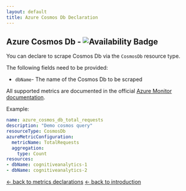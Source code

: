 ```yaml
---
layout: default
title: Azure Cosmos Db Declaration
---
```


## Azure Cosmos Db - ![Availability Badge](https://img.shields.io/badge/Available%20Starting-v1.0-green.svg)

You can declare to scrape Cosmos Db via the `CosmosDb` resource type.

The following fields need to be provided:

- `dbName`- The name of the Cosmos Db to be scraped

All supported metrics are documented in the official [Azure Monitor documentation](https://docs.microsoft.com/en-us/azure/azure-monitor/platform/metrics-supported#microsoftdocumentdbdatabaseaccounts).

Example:

```yaml
name: azure_cosmos_db_total_requests
description: "Demo cosmos query"
resourceType: CosmosDb
azureMetricConfiguration:
  metricName: TotalRequests
  aggregation:
    type: Count
resources:
- dbName: cognitiveanalytics-1
- dbName: cognitiveanalytics-2
```

<!-- markdownlint-disable MD033 -->
[&larr; back to metrics declarations](/configuration/v1.x/metrics)
[&larr; back to introduction](/)
<!-- markdownlint-enable -->
